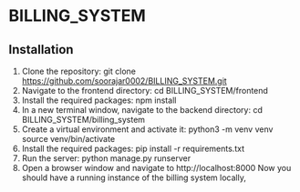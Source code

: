 # BILLING_SYSTEM

## Installation

1. Clone the repository:
  git clone https://github.com/soorajar0002/BILLING_SYSTEM.git
2. Navigate to the frontend directory:
  cd BILLING_SYSTEM/frontend
3. Install the required packages:
  npm install
4. In a new terminal window, navigate to the backend directory:
  cd BILLING_SYSTEM/billing_system
5. Create a virtual environment and activate it:
   python3 -m venv venv
   source venv/bin/activate
6. Install the required packages:
   pip install -r requirements.txt
7. Run the server:
   python manage.py runserver
8. Open a browser window and navigate to 
  http://localhost:8000
  Now you should have a running instance of the billing system locally,

